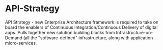 # API-Strategy
API Strategy - new Enterprise Architecture framework is required to take on board the enablers of Continuous Integration/Continuous Delivery of digital apps. Pulls together new solution building blocks from Infrastructure-on-Demand (all the "software-defined" infrastructure, along with application micro-services.
